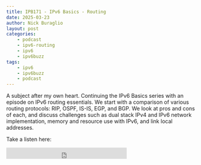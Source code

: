 ```yaml
---
title: IPB171 - IPv6 Basics - Routing
date: 2025-03-23
author: Nick Buraglio
layout: post
categories:
    - podcast
    - ipv6-routing
    - ipv6
    - ipv6buzz
tags:
    - ipv6
    - ipv6buzz
    - podcast
---
```


A subject after my own heart. Continuing the IPv6 Basics series with an episode on IPv6 routing essentials. We start with a comparison of various routing protocols: RIP, OSPF, IS-IS, EGP, and BGP. We look at pros and cons of each, and discuss challenges such as dual stack IPv4 and IPv6 network implementation, memory and resource use with IPv6, and link local addresses.

Take a listen here:


<iframe width="320" height="30" src="https://packetpushers.net/?powerpress_embed=69502-podcast&amp;powerpress_player=mediaelement-audio" title="Blubrry Podcast Player" frameborder="0" scrolling="no"></iframe>
